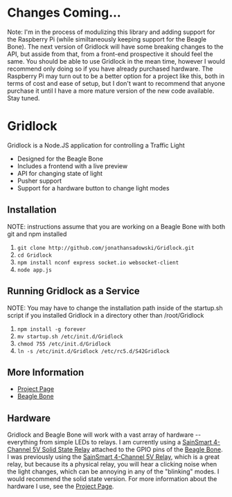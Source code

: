 Changes Coming...
=========

Note: I'm in the process of modulizing this library and adding support for the Raspberry Pi (while similtaneously keeping support for the Beagle Bone).  The next version of Gridlock will have some breaking changes to the API, but asside from that, from a front-end prospective it should feel the same.  You should be able to use Gridlock in the mean time, however I would recommend only doing so if you have already purchased hardware.  The Raspberry Pi may turn out to be a better option for a project like this, both in terms of cost and ease of setup, but I don't want to recommend that anyone purchase it until I have a more mature version of the new code available.  Stay tuned.

Gridlock
=========

Gridlock is a Node.JS application for controlling a Traffic Light

  - Designed for the Beagle Bone
  - Includes a frontend with a live preview
  - API for changing state of light
  - Pusher support
  - Support for a hardware button to change light modes

Installation
--------------

NOTE: instructions assume that you are working on a Beagle Bone with both git and npm installed

1. `git clone http://github.com/jonathansadowski/Gridlock.git`
2. `cd Gridlock`
3. `npm install nconf express socket.io websocket-client`
4. `node app.js`

Running Gridlock as a Service
--------------

NOTE: You may have to change the installation path inside of the startup.sh script if you installed Gridlock in a directory other than /root/Gridlock

1. `npm install -g forever`
2. `mv startup.sh /etc/init.d/Gridlock`
3. `chmod 755 /etc/init.d/Gridlock`
4. `ln -s /etc/init.d/Gridlock /etc/rc5.d/S42Gridlock`


More Information
--------------
  - [Project Page]
  - [Beagle Bone]

Hardware
--------------
Gridlock and Beagle Bone will work with a vast array of hardware -- everything from simple LEDs to relays.  I am currently using a [SainSmart 4-Channel 5V Solid State Relay] attached to the GPIO pins of the [Beagle Bone].  I was previously using the [SainSmart 4-Channel 5V Relay], which is a great relay, but because its a physical relay, you will hear a clicking noise when the light changes, which can be annoying in any of the "blinking" modes.  I would recommend the solid state version. For more information about the hardware I use, see the [Project Page].

  [Project Page]: http://jonathansadowski.com/projects/Gridlock
  [Beagle Bone]: http://amzn.to/beaglebone
  [SainSmart 4-Channel 5V Relay]: http://amzn.to/5VRelay
  [SainSmart 4-Channel 5V Solid State Relay]: http://amzn.to/5VSSRelay
  


